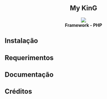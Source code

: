 <h2 align="center">My KinG</h2>
<p align="center">
  <img src="https://fbcdn-sphotos-g-a.akamaihd.net/hphotos-ak-ash3/t1/1546366_678537728858153_2043123164_n.jpg" /><br><b>Framework - PHP</b>
</p>
 


## Instalação


## Requerimentos


## Documentação


## Créditos

